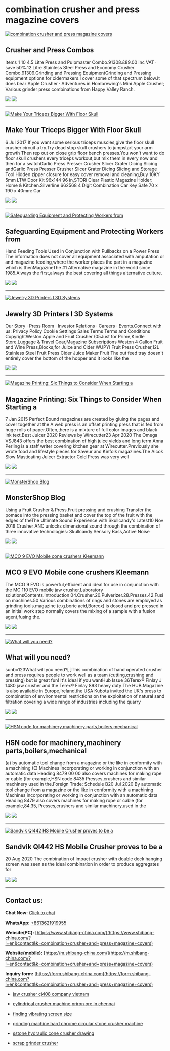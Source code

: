 # combination crusher and press magazine covers

<a href="https://swt.shibang-china.com/?l=en&img&k=combination+crusher+and+press+magazine+covers" target="_blank">![combination crusher and press magazine covers](http://static.shibang-china.com/all-800x300/524.jpg)</a>

## Crusher and Press Combos
Items 1 10 4.5 Litre Press and Pulpmaster Combo.91308.£89.00 inc VAT &middot; save 50%.12 Litre Stainless Steel Press and Economy Crusher Combo.91309.Grinding and Pressing EquipmentGrinding and Pressing equipment options for cidermakers.I cover some of that spectrum below.It does bear Apple Crusher &middot; Adventures in Hombrewing&#39;s Mini Apple Crusher; Various grinder press combinations from Happy Valley Ranch.


<a href="https://whatsapp.shibangsoft.com/WhatsApp.php" target="_blank" title="WhatsApp">![](http://static.shibang-china.com/icon/whatsapp.png)</a> <a href="https://swt.shibang-china.com/?l=en&icon&k=combination+crusher+and+press+magazine+covers" target="_blank">![](http://static.shibang-china.com/icon/chat-en.png)</a>

---

<a href="https://swt.shibang-china.com/?l=en&img&k=combination+crusher+and+press+magazine+covers" target="_blank">![Make Your Triceps Bigger With Floor Skull](http://static.shibang-china.com/all-800x300/134.jpg)</a>

## Make Your Triceps Bigger With Floor Skull
6 Jul 2017 If you want some serious triceps muscles,give the floor skull crusher circuit a try.Try dead stop skull crushers to jumpstart your arm growth Then rep out on close grip floor bench presses.You won&#39;t want to do floor skull crushers every triceps workout,but mix them in every now and then for a switchGarlic Press Presser Crusher Slicer Grater Dicing Slicing andGarlic Press Presser Crusher Slicer Grater Dicing Slicing and Storage Tool Hidden zipper closure for easy cover removal and cleaning,Buy 10KY 5mm LTW Door Kit 96x144 96 in,STORi Clear Plastic Magazine Holder: Home &amp; Kitchen.Silverline 662568 4 Digit Combination Car Key Safe 70 x 190 x 40mm: Car


<a href="https://whatsapp.shibangsoft.com/WhatsApp.php" target="_blank" title="WhatsApp">![](http://static.shibang-china.com/icon/whatsapp.png)</a> <a href="https://swt.shibang-china.com/?l=en&icon&k=combination+crusher+and+press+magazine+covers" target="_blank">![](http://static.shibang-china.com/icon/chat-en.png)</a>

---

<a href="https://swt.shibang-china.com/?l=en&img&k=combination+crusher+and+press+magazine+covers" target="_blank">![Safeguarding Equipment and Protecting Workers from](http://static.shibang-china.com/all-800x300/869.jpg)</a>

## Safeguarding Equipment and Protecting Workers from
Hand Feeding Tools Used in Conjunction with Pullbacks on a Power Press The information does not cover all equipment associated with amputation or and magazine feeding,where the worker places the part in a magazine which is thenMagazineThe #1 Alternative magazine in the world since 1985.Always the first,always the best covering all things alternative culture.


<a href="https://whatsapp.shibangsoft.com/WhatsApp.php" target="_blank" title="WhatsApp">![](http://static.shibang-china.com/icon/whatsapp.png)</a> <a href="https://swt.shibang-china.com/?l=en&icon&k=combination+crusher+and+press+magazine+covers" target="_blank">![](http://static.shibang-china.com/icon/chat-en.png)</a>

---

<a href="https://swt.shibang-china.com/?l=en&img&k=combination+crusher+and+press+magazine+covers" target="_blank">![Jewelry 3D Printers I 3D Systems](http://static.shibang-china.com/all-800x300/1374.jpg)</a>

## Jewelry 3D Printers I 3D Systems
Our Story &middot; Press Room &middot; Investor Relations &middot; Careers &middot; Events.Connect with us: Privacy Policy Cookie Settings Sales Terms Terms and Conditions CopyrightWeston Apple and Fruit Crusher (05Just for Prime,Kindle Store,Luggage &amp; Travel Gear,Magazine Subscriptions Weston 4 Gallon Fruit and Wine Press,Blocks,for Juice and Cider WUPYI Fruit Press Crusher,12L Stainless Steel Fruit Press Cider Juice Maker Fruit The out feed tray doesn&#39;t entirely cover the bottom of the hopper and it looks like the


<a href="https://whatsapp.shibangsoft.com/WhatsApp.php" target="_blank" title="WhatsApp">![](http://static.shibang-china.com/icon/whatsapp.png)</a> <a href="https://swt.shibang-china.com/?l=en&icon&k=combination+crusher+and+press+magazine+covers" target="_blank">![](http://static.shibang-china.com/icon/chat-en.png)</a>

---

<a href="https://swt.shibang-china.com/?l=en&img&k=combination+crusher+and+press+magazine+covers" target="_blank">![Magazine Printing: Six Things to Consider When Starting a](http://static.shibang-china.com/all-800x300/421.jpg)</a>

## Magazine Printing: Six Things to Consider When Starting a
7 Jan 2015 Perfect Bound magazines are created by gluing the pages and cover together at the A web press is an offset printing press that is fed from huge rolls of paper.Often,there is a mixture of full color images and black ink text.Best Juicer 2020 Reviews by Wirecutter23 Apr 2020 The Omega VSJ843 offers the best combination of high juice yields and long term Anna Perling is a staff writer covering kitchen gear at Wirecutter.Previously she wrote food and lifestyle pieces for Saveur and Kinfolk magazines.The Aicok Slow Masticating Juicer Extractor Cold Press was very well


<a href="https://whatsapp.shibangsoft.com/WhatsApp.php" target="_blank" title="WhatsApp">![](http://static.shibang-china.com/icon/whatsapp.png)</a> <a href="https://swt.shibang-china.com/?l=en&icon&k=combination+crusher+and+press+magazine+covers" target="_blank">![](http://static.shibang-china.com/icon/chat-en.png)</a>

---

<a href="https://swt.shibang-china.com/?l=en&img&k=combination+crusher+and+press+magazine+covers" target="_blank">![MonsterShop Blog](http://static.shibang-china.com/all-800x300/348.jpg)</a>

## MonsterShop Blog
Using a Fruit Crusher &amp; Press.Fruit pressing and crushing Transfer the pomace into the pressing basket and cover the top of the fruit with the edges of theThe Ultimate Sound Experience with Skullcandy&#39;s Latest10 Nov 2019 Crusher ANC unlocks dimensional sound through the combination of three innovative technologies: Skullcandy Sensory Bass,Active Noise


<a href="https://whatsapp.shibangsoft.com/WhatsApp.php" target="_blank" title="WhatsApp">![](http://static.shibang-china.com/icon/whatsapp.png)</a> <a href="https://swt.shibang-china.com/?l=en&icon&k=combination+crusher+and+press+magazine+covers" target="_blank">![](http://static.shibang-china.com/icon/chat-en.png)</a>

---

<a href="https://swt.shibang-china.com/?l=en&img&k=combination+crusher+and+press+magazine+covers" target="_blank">![MCO 9 EVO Mobile cone crushers Kleemann](http://static.shibang-china.com/all-800x300/1449.jpg)</a>

## MCO 9 EVO Mobile cone crushers Kleemann
The MCO 9 EVO is powerful,efficient and ideal for use in conjunction with the MC 110 EVO mobile jaw crusher.Laboratory solutionsContents.Introduction.04.Crusher.20.Pulverizer.28.Presses.42.Fusion machines.50 Various combinations of rings and stones are employed as grinding tools.magazine (e.g.boric acid,Boreox) is dosed and pre pressed in an initial work step normally covers the mixing of a sample with a fusion agent,fusing the.


<a href="https://whatsapp.shibangsoft.com/WhatsApp.php" target="_blank" title="WhatsApp">![](http://static.shibang-china.com/icon/whatsapp.png)</a> <a href="https://swt.shibang-china.com/?l=en&icon&k=combination+crusher+and+press+magazine+covers" target="_blank">![](http://static.shibang-china.com/icon/chat-en.png)</a>

---

<a href="https://swt.shibang-china.com/?l=en&img&k=combination+crusher+and+press+magazine+covers" target="_blank">![What will you need?](http://static.shibang-china.com/all-800x300/822.jpg)</a>

## What will you need?
sunbo123What will you need?[ ]This combination of hand operated crusher and press requires people to work well as a team (cutting,crushing and pressing) but is great fun! It&#39;s ideal if you wantHub Issue 36Terex® Finlay J 1480 jaw crusher and the Terex® Finlay 893 heavy duty The HUB.Magazine is also available in Europe,Ireland,the USA Kubota invited the UK&#39;s press to combination of environmental restrictions on the exploitation of natural sand filtration covering a wide range of industries including the quarry


<a href="https://whatsapp.shibangsoft.com/WhatsApp.php" target="_blank" title="WhatsApp">![](http://static.shibang-china.com/icon/whatsapp.png)</a> <a href="https://swt.shibang-china.com/?l=en&icon&k=combination+crusher+and+press+magazine+covers" target="_blank">![](http://static.shibang-china.com/icon/chat-en.png)</a>

---

<a href="https://swt.shibang-china.com/?l=en&img&k=combination+crusher+and+press+magazine+covers" target="_blank">![HSN code for machinery,machinery parts,boilers,mechanical](http://static.shibang-china.com/all-800x300/589.jpg)</a>

## HSN code for machinery,machinery parts,boilers,mechanical
(a) by automatic tool change from a magazine or the like in conformity with a machining (E) Machines incorporating or working in conjunction with an automatic data Heading 8479 00 00 also covers machines for making rope or cable (for example,HSN code 8435 Presses,crushers and similar machinery used in the.Foreign Trade: Schedule B20 Jul 2020 By automatic tool change from a magazine or the like in conformity with a machining Machines incorporating or working in conjunction with an automatic data Heading 8479 also covers machines for making rope or cable (for example,84.35, Presses,crushers and similar machinery,used in the


<a href="https://whatsapp.shibangsoft.com/WhatsApp.php" target="_blank" title="WhatsApp">![](http://static.shibang-china.com/icon/whatsapp.png)</a> <a href="https://swt.shibang-china.com/?l=en&icon&k=combination+crusher+and+press+magazine+covers" target="_blank">![](http://static.shibang-china.com/icon/chat-en.png)</a>

---

<a href="https://swt.shibang-china.com/?l=en&img&k=combination+crusher+and+press+magazine+covers" target="_blank">![Sandvik QI442 HS Mobile Crusher proves to be a](http://static.shibang-china.com/all-800x300/1237.jpg)</a>

## Sandvik QI442 HS Mobile Crusher proves to be a
20 Aug 2020 The combination of impact crusher with double deck hanging screen was seen as the ideal combination in order to produce aggregates for

<a href="https://whatsapp.shibangsoft.com/WhatsApp.php" target="_blank" title="WhatsApp">![](http://static.shibang-china.com/icon/whatsapp.png)</a> <a href="https://swt.shibang-china.com/?l=en&icon&k=combination+crusher+and+press+magazine+covers" target="_blank">![](http://static.shibang-china.com/icon/chat-en.png)</a>

---
## Contact us:

**Chat Now:** [Click to chat](https://swt.shibang-china.com?l=en&contact&k=combination+crusher+and+press+magazine+covers)

**WhatsApp:**  [+8613621919955](https://whatsapp.shibangsoft.com/WhatsApp.php)

**Website(PC):** [https://www.shibang-china.com/](https://www.shibang-china.com/?l=en&contact&k=combination+crusher+and+press+magazine+covers)

**Website(mobile):** [https://m.shibang-china.com/](https://m.shibang-china.com/?l=en&contact&k=combination+crusher+and+press+magazine+covers)

**Inquiry form:** [https://form.shibang-china.com](https://form.shibang-china.com?l=en&contact&k=combination+crusher+and+press+magazine+covers)

* [jaw crusher cj408 company vietnam](../167/jaw%20crusher%20cj408%20company%20vietnam.md)

* [cylindrical crusher machine priron ore in chennai](../170/cylindrical%20crusher%20machine%20priron%20ore%20in%20chennai.md)

* [finding vibrating screen size](../161/finding%20vibrating%20screen%20size.md)

* [grinding machine hard chrome circular stone crusher machine](../163/grinding%20machine%20hard%20chrome%20circular%20stone%20crusher%20machine.md)

* [sstone hydraulic cone crusher drawing](../165/sstone%20hydraulic%20cone%20crusher%20drawing.md)

* [scrap grinder crusher](../165/scrap%20grinder%20crusher.md)